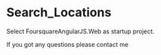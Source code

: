 # Search_Locations

Select FoursquareAngularJS.Web as startup project.

If you got any questions please contact me 
